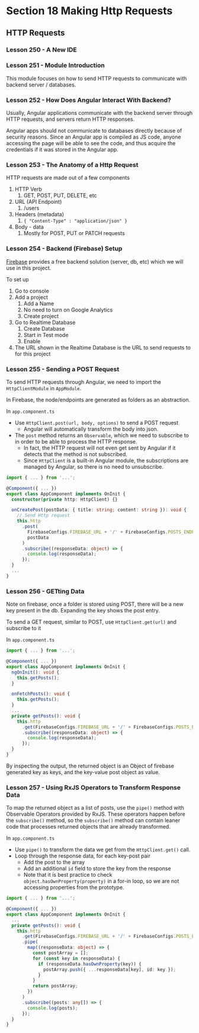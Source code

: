 # Section 18 Making Http Requests

## HTTP Requests

### Lesson 250 - A New IDE

### Lesson 251 - Module Introduction

This module focuses on how to send HTTP requests to communicate with backend server / databases.

### Lesson 252 - How Does Angular Interact With Backend?

Usually, Angular applications communicate with the backend server through HTTP requests, and servers return HTTP responses.

Angular apps should not communicate to databases directly because of security reasons. Since an Angular app is compiled as JS code, anyone accessing the page will be able to see the code, and thus acquire the credentials if it was stored in the Angular app.

### Lesson 253 - The Anatomy of a Http Request

HTTP requests are made out of a few components

1. HTTP Verb
   1. GET, POST, PUT, DELETE, etc
2. URL (API Endpoint)
   1. /users
3. Headers (metadata)
   1. `{ "Content-Type" : "application/json" }`
4. Body - data
   1. Mostly for POST, PUT or PATCH requests

### Lesson 254 - Backend (Firebase) Setup

[Firebase](https://firebase.google.com/) provides a free backend solution (server, db, etc) which we will use in this project.

To set up

1. Go to console
2. Add a project
   1. Add a Name
   2. No need to turn on Google Analytics
   3. Create project
3. Go to Realtime Database
   1. Create Database
   2. Start in Test mode
   3. Enable
4. The URL shown in the Realtime Database is the URL to send requests to for this project

### Lesson 255 - Sending a POST Request

To send HTTP requests through Angular, we need to import the `HttpClientModule` in `AppModule`.

In Firebase, the node/endpoints are generated as folders as an abstraction.

In `app.component.ts`

- Use `HttpClient.post(url, body, options)` to send a POST request
  - Angular will automatically transform the body into json.
- The `post` method returns an `Observable`, which we need to subscribe to in order to be able to process the HTTP response.
  - In fact, the HTTP request will not even get sent by Angular if it detects that the method is not subscribed.
  - Since `HttpClient` is a built-in Angular module, the subscriptions are managed by Angular, so there is no need to unsubscribe.

```ts
import { ... } from '...';

@Component({ ... })
export class AppComponent implements OnInit {
  constructor(private http: HttpClient) {}

  onCreatePost(postData: { title: string; content: string }): void {
    // Send Http request
    this.http
      .post(
        FirebaseConfigs.FIREBASE_URL + '/' + FirebaseConfigs.POSTS_ENDPOINT,
        postData
      )
      .subscribe((responseData: object) => {
        console.log(responseData);
      });
  }
  ...
}
```

### Lesson 256 - GETting Data

Note on firebase, once a folder is stored using POST, there will be a new key present in the db. Expanding the key shows the post entry.

To send a GET request, similar to POST, use `HttpClient.get(url)` and subscribe to it

In `app.component.ts`

```ts
import { ... } from '...';

@Component({ ... })
export class AppComponent implements OnInit {
  ngOnInit(): void {
    this.getPosts();
  }

  onFetchPosts(): void {
    this.getPosts();
  }
  ...
  private getPosts(): void {
    this.http
      .get(FirebaseConfigs.FIREBASE_URL + '/' + FirebaseConfigs.POSTS_ENDPOINT)
      .subscribe((responseData: object) => {
        console.log(responseData);
      });
  }
}
```

By inspecting the output, the returned object is an Object of firebase generated key as keys, and the key-value post object as value.

### Lesson 257 - Using RxJS Operators to Transform Response Data

To map the returned object as a list of posts, use the `pipe()` method with Observable Operators provided by RxJS. These operators happen before the `subscribe()` method, so the `subscribe()` method can contain leaner code that processes returned objects that are already transformed.

In `app.component.ts`

- Use `pipe()` to transform the data we get from the `HttpClient.get()` call.
- Loop through the response data, for each key-post pair
  - Add the post to the array
  - Add an additional `id` field to store the key from the response
  - Note that it is best practice to check `object.hasOwnProperty(property)` in a for-in loop, so we are not accessing properties from the prototype.

```ts
import { ... } from '...';

@Component({ ... })
export class AppComponent implements OnInit {
  ...
  private getPosts(): void {
    this.http
      .get(FirebaseConfigs.FIREBASE_URL + '/' + FirebaseConfigs.POSTS_ENDPOINT)
      .pipe(
        map((responseData: object) => {
          const postArray = [];
          for (const key in responseData) {
            if (responseData.hasOwnProperty(key)) {
              postArray.push({ ...responseData[key], id: key });
            }
          }
          return postArray;
        })
      )
      .subscribe((posts: any[]) => {
        console.log(posts);
      });
  }
}
```
